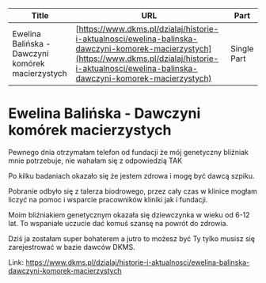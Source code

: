 | **Title**       | **URL**           | **Part**              |
|-----------------|-------------------|-----------------------|
| Ewelina Balińska - Dawczyni komórek macierzystych         | [https://www.dkms.pl/dzialaj/historie-i-aktualnosci/ewelina-balinska-dawczyni-komorek-macierzystych](https://www.dkms.pl/dzialaj/historie-i-aktualnosci/ewelina-balinska-dawczyni-komorek-macierzystych)    | Single Part          |

# Ewelina Balińska - Dawczyni komórek macierzystych

Pewnego dnia otrzymałam telefon od fundacji że mój genetyczny bliźniak mnie potrzebuje, nie wahałam się z odpowiedzią TAK


Po kilku badaniach okazało się że jestem zdrowa i mogę być dawcą szpiku.


Pobranie odbyło się z talerza biodrowego, przez cały czas w klinice mogłam liczyć na pomoc i wsparcie pracowników kliniki jak i fundacji. 


Moim bliźniakiem genetycznym okazała się dziewczynka w wieku od 6\-12 lat. To wspaniałe uczucie dać komuś szansę na powrót do zdrowia. 


Dziś ja zostałam super bohaterem a jutro to możesz być Ty tylko musisz się zarejestrować w bazie dawców DKMS.



Link: https://www.dkms.pl/dzialaj/historie-i-aktualnosci/ewelina-balinska-dawczyni-komorek-macierzystych
